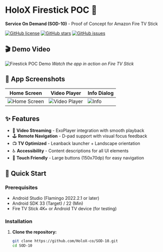 # HoloX Firestick POC 🚀

**Service On Demand (SOD-10)** - Proof of Concept for Amazon Fire TV Stick

[![GitHub license](https://img.shields.io/github/license/HoloX-co/SOD-10)](https://github.com/HoloX-co/SOD-10/blob/main/LICENSE)
[![GitHub stars](https://img.shields.io/github/stars/HoloX-co/SOD-10)](https://github.com/HoloX-co/SOD-10/stargazers)
[![GitHub issues](https://img.shields.io/github/issues/HoloX-co/SOD-10)](https://github.com/HoloX-co/SOD-10/issues)

## 🎬 Demo Video
![Firestick POC Demo](demo.gif)
*Watch the app in action on Fire TV Stick*

## 📱 App Screenshots
| Home Screen | Video Player | Info Dialog |
|-------------|--------------|-------------|
| ![Home Screen](screenshots/home.png) | ![Video Player](screenshots/player.png) | ![Info](screenshots/info.png) |

## ✨ Features
- 🎥 **Video Streaming** - ExoPlayer integration with smooth playback
- 🕹️ **Remote Navigation** - D-pad support with visual focus feedback
- 📺 **TV Optimized** - Leanback launcher + Landscape orientation
- ♿ **Accessibility** - Content descriptions for all UI elements
- 📱 **Touch Friendly** - Large buttons (150x70dp) for easy navigation

## 🚀 Quick Start

### Prerequisites
- Android Studio (Flamingo 2022.2.1 or later)
- Android SDK 33 (Target) / 22 (Min)
- Fire TV Stick 4K+ or Android TV device (for testing)

### Installation
1. **Clone the repository:**
   ```bash
   git clone https://github.com/HoloX-co/SOD-10.git
   cd SOD-10